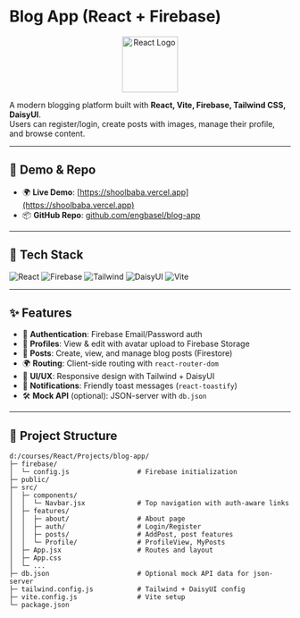 # Blog App (React + Firebase)

<p align="center">
  <img src="https://w7.pngwing.com/pngs/79/518/png-transparent-js-react-js-logo-react-react-native-logos-icon-thumbnail.png" alt="React Logo" width="100" />
</p>

A modern blogging platform built with **React, Vite, Firebase, Tailwind CSS, DaisyUI**.  
Users can register/login, create posts with images, manage their profile, and browse content.

---

## 🔗 Demo & Repo

- 🌍 **Live Demo**: [https://shoolbaba.vercel.app](https://shoolbaba.vercel.app)  
- 📦 **GitHub Repo**: [github.com/engbasel/blog-app](https://github.com/engbasel/blog-app)

---

## 🚀 Tech Stack

![React](https://img.shields.io/badge/React-19-61dafb?logo=react&logoColor=white&style=for-the-badge)
![Firebase](https://img.shields.io/badge/Firebase-Auth%2C%20Firestore%2C%20Storage-ffca28?logo=firebase&logoColor=black&style=for-the-badge)
![Tailwind](https://img.shields.io/badge/TailwindCSS-4-38bdf8?logo=tailwindcss&logoColor=white&style=for-the-badge)
![DaisyUI](https://img.shields.io/badge/DaisyUI-Components-6b21a8?logo=daisyui&logoColor=white&style=for-the-badge)
![Vite](https://img.shields.io/badge/Vite-7-646cff?logo=vite&logoColor=white&style=for-the-badge)

---

## ✨ Features

- 🔐 **Authentication**: Firebase Email/Password auth  
- 👤 **Profiles**: View & edit with avatar upload to Firebase Storage  
- 📝 **Posts**: Create, view, and manage blog posts (Firestore)  
- 🌍 **Routing**: Client-side routing with `react-router-dom`  
- 🎨 **UI/UX**: Responsive design with Tailwind + DaisyUI  
- 🔔 **Notifications**: Friendly toast messages (`react-toastify`)  
- 🛠 **Mock API** (optional): JSON-server with `db.json`  

---

## 📂 Project Structure

```text
d:/courses/React/Projects/blog-app/
├─ firebase/
│  └─ config.js                 # Firebase initialization
├─ public/
├─ src/
│  ├─ components/
│  │  └─ Navbar.jsx             # Top navigation with auth-aware links
│  ├─ features/
│  │  ├─ about/                 # About page
│  │  ├─ auth/                  # Login/Register
│  │  ├─ posts/                 # AddPost, post features
│  │  └─ Profile/               # ProfileView, MyPosts
│  ├─ App.jsx                   # Routes and layout
│  ├─ App.css
│  └─ ...
├─ db.json                      # Optional mock API data for json-server
├─ tailwind.config.js           # Tailwind + DaisyUI config
├─ vite.config.js               # Vite setup
└─ package.json
